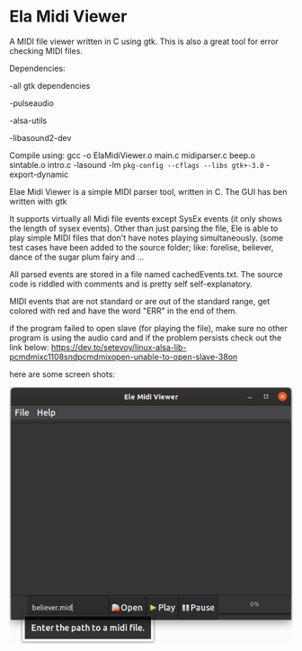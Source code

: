 # Ela Midi Viewer

A MIDI file viewer written in C using gtk.
This is also a great tool for error checking MIDI files.

Dependencies:

  -all gtk dependencies
  
  -pulseaudio
  
  -alsa-utils
  
  -libasound2-dev
  
  Compile using:
  gcc -o ElaMidiViewer.o main.c midiparser.c beep.o sintable.o intro.c -lasound -lm `pkg-config --cflags --libs gtk+-3.0` -export-dynamic
  
  Elae Midi Viewer is a simple MIDI parser tool, written in C. The GUI has ben written with gtk
  
  It supports virtually all Midi file events except SysEx events (it only shows the length of sysex events).
  Other than just parsing the file, Ele is able to play simple MIDI files that don't have notes playing simultaneously. (some test cases have been added to the source folder; like: forelise, believer, dance of the sugar plum fairy and ...
  
  All parsed events are stored in a file named cachedEvents.txt. The source code is riddled with comments and is pretty self self-explanatory.
  
  MIDI events that are not standard or are out of the standard range, get colored with red and have the word "ERR" in the end of them.
  
  if the program failed to open slave (for playing the file), make sure no other program is using the audio card and if the problem persists check out the link below:
  https://dev.to/setevoy/linux-alsa-lib-pcmdmixc1108sndpcmdmixopen-unable-to-open-slave-38on
  
  here are some screen shots:
  
![Alt text](/screenshots/1.png?raw=true "Main Window")
